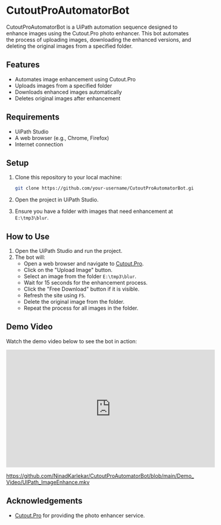 # CutoutProAutomatorBot

CutoutProAutomatorBot is a UiPath automation sequence designed to enhance images using the Cutout.Pro photo enhancer. This bot automates the process of uploading images, downloading the enhanced versions, and deleting the original images from a specified folder.

## Features

- Automates image enhancement using Cutout.Pro
- Uploads images from a specified folder
- Downloads enhanced images automatically
- Deletes original images after enhancement

## Requirements

- UiPath Studio
- A web browser (e.g., Chrome, Firefox)
- Internet connection

## Setup

1. Clone this repository to your local machine:
    ```bash
    git clone https://github.com/your-username/CutoutProAutomatorBot.git
    ```

2. Open the project in UiPath Studio.

3. Ensure you have a folder with images that need enhancement at `E:\tmp3\blur`.

## How to Use

1. Open the UiPath Studio and run the project.
2. The bot will:
   - Open a web browser and navigate to [Cutout.Pro](https://www.cutout.pro/photo-enhancer-sharpener-upscaler/upload).
   - Click on the "Upload Image" button.
   - Select an image from the folder `E:\tmp3\blur`.
   - Wait for 15 seconds for the enhancement process.
   - Click the "Free Download" button if it is visible.
   - Refresh the site using `F5`.
   - Delete the original image from the folder.
   - Repeat the process for all images in the folder.

## Demo Video

Watch the demo video below to see the bot in action:

[<iframe width="560" height="315" src="https://www.youtube.com/embed/_8lHOy5MAgE?si=aKmIrFvDByFexNue" title="YouTube video player" frameborder="0" allow="accelerometer; autoplay; clipboard-write; encrypted-media; gyroscope; picture-in-picture; web-share" referrerpolicy="strict-origin-when-cross-origin" allowfullscreen></iframe>](https://github.com/NinadKarlekar/CutoutProAutomatorBot/blob/main/Demo_Video/UIPath_ImageEnhance.mkv)


https://github.com/NinadKarlekar/CutoutProAutomatorBot/blob/main/Demo_Video/UIPath_ImageEnhance.mkv


## Acknowledgements

- [Cutout.Pro](https://www.cutout.pro/) for providing the photo enhancer service.
